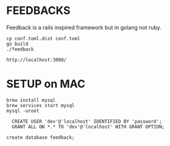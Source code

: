 FEEDBACKS
==================

Feedback is a rails inspired framework but in golang not ruby.

```
cp conf.toml.dist conf.toml
go build
./feedback

http://localhost:3000/
```

SETUP on MAC
==================

```
brew install mysql
brew services start mysql
mysql -uroot

  CREATE USER 'dev'@'localhost' IDENTIFIED BY 'password'; 
  GRANT ALL ON *.* TO 'dev'@'localhost' WITH GRANT OPTION;

create database feedback;
```
